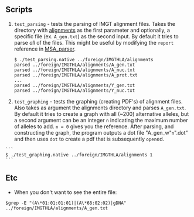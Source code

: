 Scripts 
-------

  1. `test_parsing` - tests the parsing of IMGT alignment files.
      Takes the directory with [alignments](https://github.com/jrob119/IMGTHLA/tree/Latest/alignments)
      as the first parameter and optionally, a specific file (ex. `A_gen.txt`) as the second input.
      By default it tries to parse _all_ of the files.
      This might be useful by modifying the `report` reference in [MSA_parser](../lib/mSA_parser.ml).

        ```
        $ ./test_parsing.native ../foreign/IMGTHLA/alignments
        parsed ../foreign/IMGTHLA/alignments/A_gen.txt
        parsed ../foreign/IMGTHLA/alignments/A_nuc.txt
        parsed ../foreign/IMGTHLA/alignments/A_prot.txt
        ...
        parsed ../foreign/IMGTHLA/alignments/Y_gen.txt
        parsed ../foreign/IMGTHLA/alignments/Y_nuc.txt
        ```

  2. `test_graphing` - tests the graphing (creating PDF's) of alignment files.
      Also takes as argument the alignments directory and parses `A_gen.txt`.
      By default it tries to create a graph with all (~200) alternative alleles,
      but a second argument can be an integer `n` indicating the maximum number
      of alleles to add. `n = 0` gives you the reference. After parsing, and
      constructing the graph, the program outputs a dot file "A_gen_w"`n`".dot"
      and then uses `dot` to create a pdf that is subsequently `open`ed.

    ```
    $ ./test_graphing.native ../foreign/IMGTHLA/alignments 1 
    ```


Etc
---

-  When you don't want to see the entire file:

```
$grep -E "(A\*01:01:01:01)|(A\*68:02:02)|gDNA" ../foreign/IMGTHLA/alignments/A_gen.txt
```
